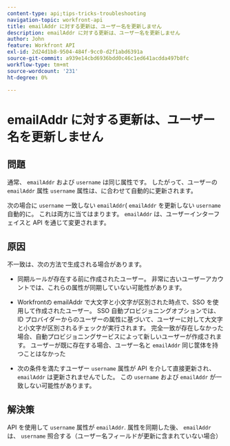 ```yaml
---
content-type: api;tips-tricks-troubleshooting
navigation-topic: workfront-api
title: emailAddr に対する更新は、ユーザー名を更新しません
description: emailAddr に対する更新は、ユーザー名を更新しません
author: John
feature: Workfront API
exl-id: 2d24d1b8-9504-484f-9cc0-d2f1abd6391a
source-git-commit: a939e14cbd6936bdd0c46c1ed641acdda497b8fc
workflow-type: tm+mt
source-wordcount: '231'
ht-degree: 0%

---
```



# emailAddr に対する更新は、ユーザー名を更新しません

## 問題

通常、 `emailAddr` および `username` は同じ属性です。 したがって、ユーザーの `emailAddr` 属性 `username` 属性は、に合わせて自動的に更新されます。

次の場合に `username` 一致しない `emailAddr`( `emailAddr` を更新しない `username` 自動的に。 これは両方に当てはまります。 `emailAddr` は、ユーザーインターフェイスと API を通じて変更されます。

## 原因

不一致は、次の方法で生成される場合があります。

* 同期ルールが存在する前に作成されたユーザー。 非常に古いユーザーアカウントでは、これらの属性が同期していない可能性があります。

* Workfrontの emailAddr で大文字と小文字が区別された時点で、SSO を使用して作成されたユーザー。 SSO 自動プロビジョニングオプションでは、ID プロバイダーからのユーザーの属性に基づいて、ユーザーに対して大文字と小文字が区別されるチェックが実行されます。 完全一致が存在しなかった場合、自動プロビジョニングサービスによって新しいユーザーが作成されます。 ユーザーが既に存在する場合、ユーザー名と `emailAddr` 同じ筐体を持つことはなかった

* 次の条件を満たすユーザー `username` 属性が API を介して直接更新され、 `emailAddr` は更新されませんでした。 この `username` および `emailAddr` が一致しない可能性があります。

## 解決策

API を使用して `username` 属性が `emailAddr`. 属性を同期した後、 `emailAddr` は、 `username` 照合する（ユーザー名フィールドが更新に含まれていない場合）
